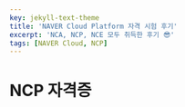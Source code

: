 ```yaml
---
key: jekyll-text-theme
title: 'NAVER Cloud Platform 자격 시험 후기'
excerpt: 'NCA, NCP, NCE 모두 취득한 후기 😎'
tags: [NAVER Cloud, NCP]
---
```


# NCP 자격증